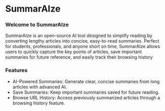 # SummarAIze

### Welcome to SummarAIze
SummarAIze is an open-source AI tool designed to simplify reading by converting lengthy articles into concise, easy-to-read summaries. Perfect for students, professionals, and anyone short on time, SummarAIze allows users to quickly capture the key points of articles, save important summaries for future reference, and easily track their browsing history

### Features
 - AI-Powered Summaries: Generate clear, concise summaries from long articles with advanced AI.
 - Save Summaries: Keep important summaries saved for future reading.
 - Browse URL History: Access previously summarized articles through a browsing history feature.

